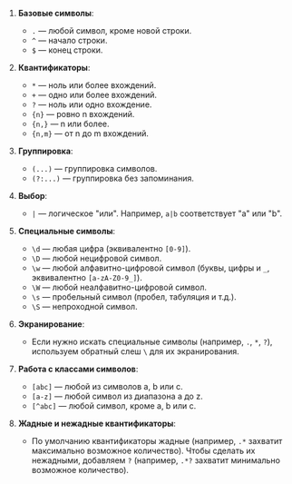 1. **Базовые символы**:
   - `.` — любой символ, кроме новой строки.
   - `^` — начало строки.
   - `$` — конец строки.

2. **Квантификаторы**:
   - `*` — ноль или более вхождений.
   - `+` — одно или более вхождений.
   - `?` — ноль или одно вхождение.
   - `{n}` — ровно n вхождений.
   - `{n,}` — n или более.
   - `{n,m}` — от n до m вхождений.

3. **Группировка**:
   - `(...)` — группировка символов.
   - `(?:...)` — группировка без запоминания.

4. **Выбор**:
   - `|` — логическое "или". Например, `a|b` соответствует "a" или "b".

5. **Специальные символы**:
   - `\d` — любая цифра (эквивалентно `[0-9]`).
   - `\D` — любой нецифровой символ.
   - `\w` — любой алфавитно-цифровой символ (буквы, цифры и `_`, эквивалентно `[a-zA-Z0-9_]`).
   - `\W` — любой неалфавитно-цифровой символ.
   - `\s` — пробельный символ (пробел, табуляция и т.д.).
   - `\S` — непроходной символ.

6. **Экранирование**:
   - Если нужно искать специальные символы (например, `.`, `*`, `?`), используем обратный слеш `\` для их экранирования.

7. **Работа с классами символов**:
   - `[abc]` — любой из символов a, b или c.
   - `[a-z]` — любой символ из диапазона a до z.
   - `[^abc]` — любой символ, кроме a, b или c.

8. **Жадные и нежадные квантификаторы**:
   - По умолчанию квантификаторы жадные (например, `.*` захватит максимально возможное количество). Чтобы сделать их нежадными, добавляем `?` (например, `.*?` захватит минимально возможное количество).
